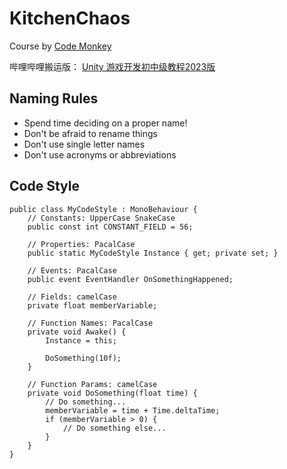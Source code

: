 # KitchenChaos

Course by [Code Monkey](https://www.youtube.com/watch?v=AmGSEH7QcDg)

哔哩哔哩搬运版： [Unity 游戏开发初中级教程2023版](https://www.bilibili.com/video/BV1UN4y117rz/)

## Naming Rules

* Spend time deciding on a proper name!
* Don't be afraid to rename things
* Don't use single letter names
* Don't use acronyms or abbreviations

## Code Style
```
public class MyCodeStyle : MonoBehaviour {
    // Constants: UpperCase SnakeCase
    public const int CONSTANT_FIELD = 56;

    // Properties: PacalCase
    public static MyCodeStyle Instance { get; private set; }

    // Events: PacalCase
    public event EventHandler OnSomethingHappened;

    // Fields: camelCase
    private float memberVariable;

    // Function Names: PacalCase
    private void Awake() {
        Instance = this;

        DoSomething(10f);
    }

    // Function Params: camelCase
    private void DoSomething(float time) {
        // Do something...
        memberVariable = time + Time.deltaTime;
        if (memberVariable > 0) {
            // Do something else...
        }
    }
}
```